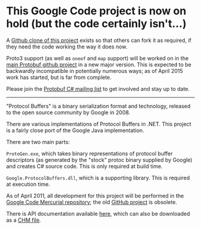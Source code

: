 # This Google Code project is now on hold (but the code certainly isn't...) #

A [Github clone of this project](http://github.com/jskeet/protobuf-csharp-port) exists so that others can fork it as required, if they need the code working the way it does now.

Proto3 support (as well as `oneof` and `map` support) will be worked on in the [main Protobuf github project](http://github.com/google/protobuf) in a new major version. This is expected to be backwardly incompatible in potentially numerous ways; as of April 2015 work has started, but is far from complete.

Please join the [Protobuf C# mailing list](https://groups.google.com/forum/#!forum/protobuf-csharp) to get involved and stay up to date.


---


"Protocol Buffers" is a binary serialization format and technology, released to the open source community by Google in 2008.

There are various implementations of Protocol Buffers in .NET. This project is a fairly close port of the Google Java implementation.

There are two main parts:

`ProtoGen.exe`, which takes binary representations of protocol buffer descriptors (as generated by the "stock" protoc binary supplied by Google) and creates C# source code. This is only required at build time.

`Google.ProtocolBuffers.dll`, which is a supporting library. This is required at execution time.

As of April 2011, all development for this project will be performed in the [Google Code Mercurial repository](http://code.google.com/p/protobuf-csharp-port/source/checkout); the old [GitHub project](http://github.com/jskeet/dotnet-protobufs/tree/master) is obsolete.

There is API documentation available [here](http://help.protobuffers.net/), which can also be downloaded as a [CHM file](http://help.protobuffers.net/protobuf-csharp-port.chm).